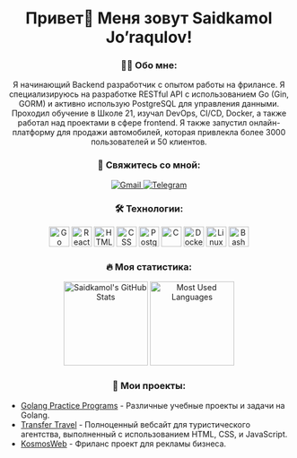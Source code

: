 <h1 align="center">Привет👋 Меня зовут Saidkamol Jo’raqulov!</h1>

### 

<h3 align="center">🧑‍💻 Обо мне:</h3>

<p align="center">Я начинающий Backend разработчик с опытом работы на фрилансе. Я специализируюсь на разработке RESTful API с использованием Go (Gin, GORM) и активно использую PostgreSQL для управления данными. Проходил обучение в Школе 21, изучал DevOps, CI/CD, Docker, а также работал над проектами в сфере frontend. Я также запустил онлайн-платформу для продажи автомобилей, которая привлекла более 3000 пользователей и 50 клиентов.</p>

### 

<h3 align="center"> 💬 Свяжитесь со мной:</h3>

<div align="center">
    <a href="mailto:saidkamol.edu@gmail.com">
        <img src="https://img.shields.io/badge/Gmail-D14836?style=for-the-badge&logo=gmail&logoColor=white" alt="Gmail" />
    </a>
    <a href="https://t.me/TheEnd_04">
        <img src="https://img.shields.io/badge/Telegram-0088CC?style=for-the-badge&logo=telegram&logoColor=white" alt="Telegram" />
    </a>
</div>

### 

<h3 align="center">🛠 Технологии:</h3>

<p align="center">
  <img src="https://raw.githubusercontent.com/danielcranney/readme-generator/main/public/icons/skills/go-colored.svg" width="36" height="36" alt="Go" />
  <img src="https://raw.githubusercontent.com/danielcranney/readme-generator/main/public/icons/skills/react-colored.svg" width="36" height="36" alt="React.js" />
  <img src="https://raw.githubusercontent.com/danielcranney/readme-generator/main/public/icons/skills/html5-colored.svg" width="36" height="36" alt="HTML" />
  <img src="https://raw.githubusercontent.com/danielcranney/readme-generator/main/public/icons/skills/css3-colored.svg" width="36" height="36" alt="CSS" />
  <img src="https://raw.githubusercontent.com/danielcranney/readme-generator/main/public/icons/skills/postgresql-colored.svg" width="36" height="36" alt="PostgreSQL" />
  <img src="https://raw.githubusercontent.com/danielcranney/readme-generator/main/public/icons/skills/c-colored.svg" width="36" height="36" alt="C" />
  <img src="https://raw.githubusercontent.com/danielcranney/readme-generator/main/public/icons/skills/docker-colored.svg" width="36" height="36" alt="Docker" />
  <img src="https://raw.githubusercontent.com/danielcranney/readme-generator/main/public/icons/skills/linux-colored.svg" width="36" height="36" alt="Linux" />
  <img src="https://raw.githubusercontent.com/danielcranney/readme-generator/main/public/icons/skills/bash-colored.svg" width="36" height="36" alt="Bash" />
</p>

### 

<h3 align="center">🔥 Моя статистика:</h3>

<div align="center">
  <img src="https://github-readme-stats.vercel.app/api?username=saidkamoldev&hide_title=false&hide_rank=false&show_icons=true&include_all_commits=true&count_private=true&disable_animations=false&theme=dracula&locale=en&hide_border=false&order=1" height="150" alt="Saidkamol's GitHub Stats" />
  <img src="https://github-readme-stats.vercel.app/api/top-langs?username=saidkamoldev&locale=en&hide_title=false&layout=compact&card_width=320&langs_count=5&theme=dracula&hide_border=false&order=2" height="150" alt="Most Used Languages" />
</div>

### 

<h3 align="center">📂 Мои проекты:</h3>

- [Golang Practice Programs](https://github.com/saidkamoldev/golang_practice_programs) - Различные учебные проекты и задачи на Golang.
- [Transfer Travel](https://transfer-travel.uz) - Полноценный вебсайт для туристического агентства, выполненный с использованием HTML, CSS, и JavaScript.
- [KosmosWeb](https://kosmosweb.netlify.app/) - Фриланс проект для рекламы бизнеса.

